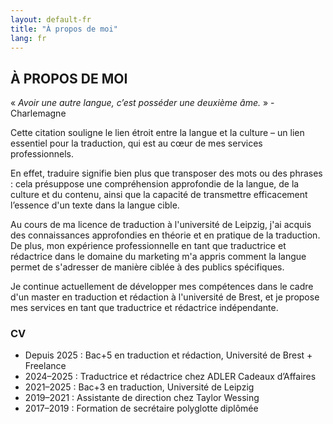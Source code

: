 ```yaml
---
layout: default-fr
title: "À propos de moi"
lang: fr
---
```


## À PROPOS DE MOI

« *Avoir une autre langue, c’est posséder une deuxième âme.* » - Charlemagne

Cette citation souligne le lien étroit entre la langue et la culture – un lien essentiel pour la traduction, qui est au cœur de mes services professionnels. 

En effet, traduire signifie bien plus que transposer des mots ou des phrases : cela présuppose une compréhension approfondie de la langue, de la culture et du contenu, ainsi que la capacité de transmettre efficacement l’essence d'un texte dans la langue cible.

Au cours de ma licence de traduction à l'université de Leipzig, j'ai acquis des connaissances approfondies en théorie et en pratique de la traduction. De plus, mon expérience professionnelle en tant que traductrice et rédactrice dans le domaine du marketing m'a appris comment la langue permet de s'adresser de manière ciblée à des publics spécifiques. 

Je continue actuellement de développer mes compétences dans le cadre d'un master en traduction et rédaction à l'université de Brest, et je propose mes services en tant que traductrice et rédactrice indépendante.

### CV
- Depuis 2025 : Bac+5 en traduction et rédaction, Université de Brest + Freelance
- 2024–2025 : Traductrice et rédactrice chez ADLER Cadeaux d’Affaires
- 2021–2025 : Bac+3 en traduction, Université de Leipzig
- 2019–2021 : Assistante de direction chez Taylor Wessing
- 2017–2019 : Formation de secrétaire polyglotte diplômée
